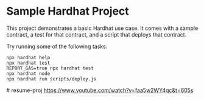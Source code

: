 # Sample Hardhat Project

This project demonstrates a basic Hardhat use case. It comes with a sample contract, a test for that contract, and a script that deploys that contract.

Try running some of the following tasks:

```shell
npx hardhat help
npx hardhat test
REPORT_GAS=true npx hardhat test
npx hardhat node
npx hardhat run scripts/deploy.js
```
#   r e s u m e - p r o j 
 
 https://www.youtube.com/watch?v=faa5w2WY4qc&t=605s
